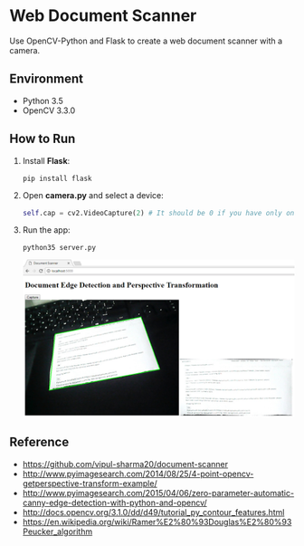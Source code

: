 # Web Document Scanner
Use OpenCV-Python and Flask to create a web document scanner with a camera.

## Environment
* Python 3.5
* OpenCV 3.3.0

## How to Run 
1. Install **Flask**:

    ```
    pip install flask
    ```

2. Open **camera.py** and select a device:

    ```python
    self.cap = cv2.VideoCapture(2) # It should be 0 if you have only one device.
    ```

3. Run the app:

    ```
    python35 server.py
    ```
    ![camera list in Python](screenshot/web-document-scanner.PNG)

## Reference
* https://github.com/vipul-sharma20/document-scanner
* http://www.pyimagesearch.com/2014/08/25/4-point-opencv-getperspective-transform-example/
* http://www.pyimagesearch.com/2015/04/06/zero-parameter-automatic-canny-edge-detection-with-python-and-opencv/
* http://docs.opencv.org/3.1.0/dd/d49/tutorial_py_contour_features.html
* https://en.wikipedia.org/wiki/Ramer%E2%80%93Douglas%E2%80%93Peucker_algorithm

